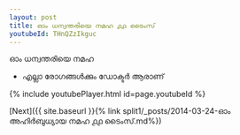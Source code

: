 ```yaml
---
layout: post
title: ഓം ധന്വന്തരിയെ നമഹ ൧൧ ടൈംസ്
youtubeId: THnQZzIkguc
---
```

 
 
 ഓം ധന്വന്തരിയെ നമഹ 
 
 -  എല്ലാ രോഗങ്ങൾക്കും ഡോക്ടർ ആരാണ് 
 
  
 
  
 
 
 
 
 
 


{% include youtubePlayer.html id=page.youtubeId %}
 
[Next]({{ site.baseurl }}{% link  split1/_posts/2014-03-24-ഓം അഹിർബുധ്യായ നമഹ ൧൧ ടൈംസ്.md%})
 
